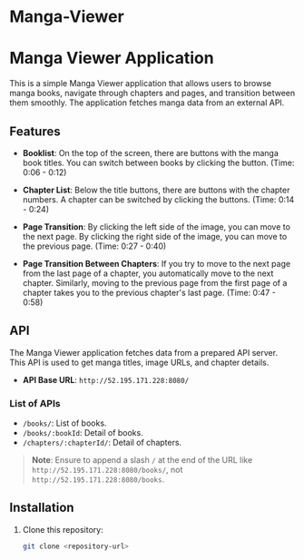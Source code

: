 # Manga-Viewer

# Manga Viewer Application

This is a simple Manga Viewer application that allows users to browse manga books, navigate through chapters and pages, and transition between them smoothly. The application fetches manga data from an external API.

## Features

- **Booklist**: On the top of the screen, there are buttons with the manga book titles. You can switch between books by clicking the button. (Time: 0:06 - 0:12)
  
- **Chapter List**: Below the title buttons, there are buttons with the chapter numbers. A chapter can be switched by clicking the buttons. (Time: 0:14 - 0:24)
  
- **Page Transition**: By clicking the left side of the image, you can move to the next page. By clicking the right side of the image, you can move to the previous page. (Time: 0:27 - 0:40)

- **Page Transition Between Chapters**: If you try to move to the next page from the last page of a chapter, you automatically move to the next chapter. Similarly, moving to the previous page from the first page of a chapter takes you to the previous chapter's last page. (Time: 0:47 - 0:58)

## API

The Manga Viewer application fetches data from a prepared API server. This API is used to get manga titles, image URLs, and chapter details.

- **API Base URL**: `http://52.195.171.228:8080/`

### List of APIs

- `/books/`: List of books.
- `/books/:bookId`: Detail of books.
- `/chapters/:chapterId/`: Detail of chapters.

> **Note**: Ensure to append a slash `/` at the end of the URL like `http://52.195.171.228:8080/books/`, not `http://52.195.171.228:8080/books`.

## Installation

1. Clone this repository:

   ```bash
   git clone <repository-url>
